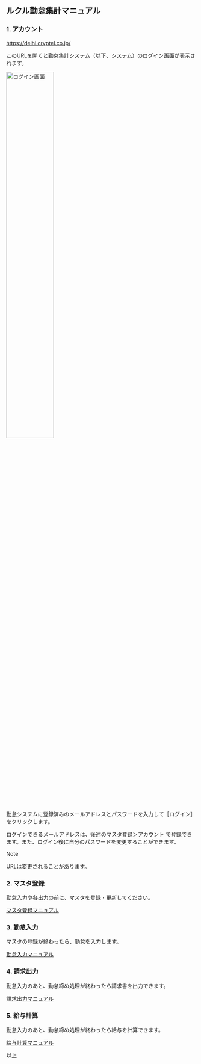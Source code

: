 ## ルクル勤怠集計マニュアル

### 1. アカウント
https://delhi.cryptel.co.jp/

このURLを開くと勤怠集計システム（以下、システム）のログイン画面が表示されます。

<img width="50%" src="/manual/imgs/login01.png" alt="ログイン画面">

勤怠システムに登録済みのメールアドレスとパスワードを入力して［ログイン］をクリックします。

ログインできるメールアドレスは、後述のマスタ登録＞アカウント で登録できます。また、ログイン後に自分のパスワードを変更することができます。

> [!NOTE]
> URLは変更されることがあります。

### 2. マスタ登録
勤怠入力や各出力の前に、マスタを登録・更新してください。

[マスタ登録マニュアル](/manual/master)
### 3. 勤怠入力
マスタの登録が終わったら、勤怠を入力します。

[勤怠入力マニュアル](/manual/kintai)
### 4. 請求出力
勤怠入力のあと、勤怠締め処理が終わったら請求書を出力できます。

[請求出力マニュアル](/manual/seikyu)
### 5. 給与計算
勤怠入力のあと、勤怠締め処理が終わったら給与を計算できます。

[給与計算マニュアル](/manual/kyuyo)

以上
